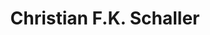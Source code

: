 ---
avatar: /images/people/christianschaller.jpg
avatar_small: /images/people/christianschaller_small.jpg
bio: null
homepage: null
instagram: null
linkedin: null
title: Christian F.K. Schaller
twitter: null
type: guest
username: christianschaller
youtube: null
---